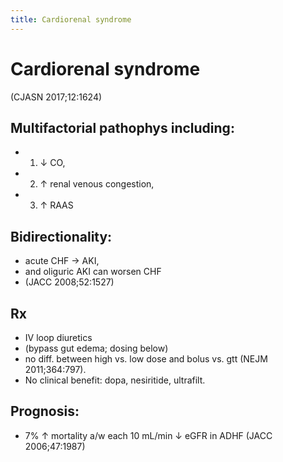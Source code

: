 ```yaml
---
title: Cardiorenal syndrome
---
```

# Cardiorenal syndrome

(CJASN 2017;12:1624)

## Multifactorial pathophys including:
* 1) ↓ CO,
* 2) ↑ renal venous congestion,
* 3) ↑ RAAS

## Bidirectionality:
* acute CHF → AKI,
* and oliguric AKI can worsen CHF
* (JACC 2008;52:1527)

## Rx
* IV loop diuretics
* (bypass gut edema; dosing below)
* no diff. between high vs. low dose and bolus vs. gtt (NEJM 2011;364:797).
* No clinical benefit: dopa, nesiritide, ultrafilt.

## Prognosis:
* 7% ↑ mortality a/w each 10 mL/min ↓ eGFR in ADHF (JACC 2006;47:1987)
